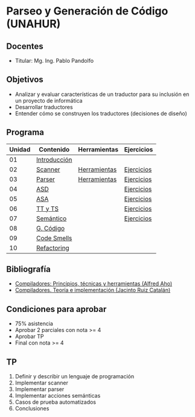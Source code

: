 # Parseo y Generación de Código (UNAHUR)

## Docentes

* Titular: Mg. Ing. Pablo Pandolfo

## Objetivos

* Analizar y evaluar características de un traductor para su inclusión en un proyecto de informática
* Desarrollar traductores
* Entender cómo se construyen los traductores (decisiones de diseño)

## Programa

| Unidad | Contenido | Herramientas | Ejercicios |
| -- | -- | -- | -- |
| 01 | [Introducción](doc/01-intro-contenido.md)      |                                                |                                               |
| 02 | [Scanner](doc/02-scanner-contenido.md)         | [Herramientas](doc/02-scanner-herramientas.md) | [Ejercicios](doc/02-scanner-ejercicios.md)    |
| 03 | [Parser](doc/03-parser-contenido.md)           | [Herramientas](doc/03-parser-herramientas.md)  | [Ejercicios](doc/03-parser-ejercicios.md)     |
| 04 | [ASD](doc/04-parser-asd-contenido.md)          |                                                | [Ejercicios](doc/04-parser-asd-ejercicios.md) |
| 05 | [ASA](doc/05-parser-asa-contenido.md)          |                                                | [Ejercicios](doc/05-parser-asa-ejercicios.md) |
| 06 | [TT y TS](doc/06-tablas-contenido.md)          |                                                | [Ejercicios](doc/06-tablas-ejercicios.md)     |
| 07 | [Semántico](doc/07-semantico-contenido.md)     |                                                | [Ejercicios](doc/07-semantico-ejercicios.md)  |
| 08 | [G. Código](doc/08-generacion-contenido.md)    |                                                |                                               |
| 09 | [Code Smells](doc/09-codesmells-contenido.md)  |                                                |                                               |
| 10 | [Refactoring](doc/10-refactoring-contenido.md) |                                                |                                               |

## Bibliografía

* [Compiladores: Principios, técnicas y herramientas (Alfred Aho)](biblio/Compiladores%20(Aho).pdf)
* [Compiladores. Teoría e implementación (Jacinto Ruiz Catalán)](biblio/Compiladores%20(Ruiz%20Catalan).pdf)

## Condiciones para aprobar

* 75% asistencia
* Aprobar 2 parciales con nota >= 4
* Aprobar TP
* Final con nota >= 4

## TP

1. Definir y describir un lenguaje de programación
1. Implementar scanner
1. Implementar parser
1. Implementar acciones semánticas
1. Casos de prueba automatizados
1. Conclusiones
